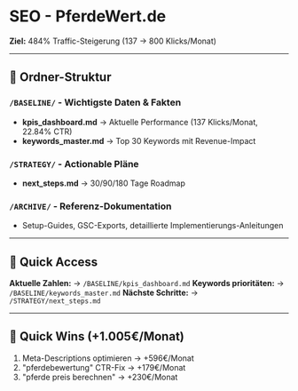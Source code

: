 # SEO - PferdeWert.de
**Ziel:** 484% Traffic-Steigerung (137 → 800 Klicks/Monat)

---

## 📁 Ordner-Struktur

### `/BASELINE/` - Wichtigste Daten & Fakten
- **kpis_dashboard.md** → Aktuelle Performance (137 Klicks/Monat, 22.84% CTR)
- **keywords_master.md** → Top 30 Keywords mit Revenue-Impact

### `/STRATEGY/` - Actionable Pläne
- **next_steps.md** → 30/90/180 Tage Roadmap

### `/ARCHIVE/` - Referenz-Dokumentation
- Setup-Guides, GSC-Exports, detaillierte Implementierungs-Anleitungen

---

## 🎯 Quick Access

**Aktuelle Zahlen:** → `/BASELINE/kpis_dashboard.md`
**Keywords prioritäten:** → `/BASELINE/keywords_master.md`
**Nächste Schritte:** → `/STRATEGY/next_steps.md`

---

## 🚀 Quick Wins (+1.005€/Monat)
1. Meta-Descriptions optimieren → +596€/Monat
2. "pferdebewertung" CTR-Fix → +179€/Monat
3. "pferde preis berechnen" → +230€/Monat
